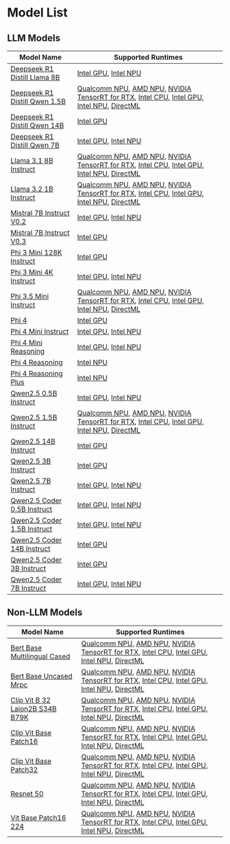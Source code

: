 # Model List

## LLM Models

| Model Name | Supported Runtimes |
|------------|--------------------|
| [Deepseek R1 Distill Llama 8B](https://huggingface.co/deepseek-ai/DeepSeek-R1-Distill-Llama-8B) | [Intel GPU](../../../deepseek-ai-DeepSeek-R1-Distill-Llama-8B/aitk/deepseek_ov_config.json), [Intel NPU](../../../deepseek-ai-DeepSeek-R1-Distill-Llama-8B/aitk/deepseek_ov_npu_config.json) |
| [Deepseek R1 Distill Qwen 1.5B](https://huggingface.co/deepseek-ai/DeepSeek-R1-Distill-Qwen-1.5B) | [Qualcomm NPU](../../../deepseek-ai-DeepSeek-R1-Distill-Qwen-1.5B/aitk/deepseek_qnn_config.json), [AMD NPU](../../../deepseek-ai-DeepSeek-R1-Distill-Qwen-1.5B/aitk/deepseek_vitis_ai_config.json), [NVIDIA TensorRT for RTX](../../../deepseek-ai-DeepSeek-R1-Distill-Qwen-1.5B/aitk/deepseek_trtrtx_config.json), [Intel CPU](../../../deepseek-ai-DeepSeek-R1-Distill-Qwen-1.5B/aitk/deepseek_ov_gpu_config.json), [Intel GPU](../../../deepseek-ai-DeepSeek-R1-Distill-Qwen-1.5B/aitk/deepseek_ov_gpu_config.json), [Intel NPU](../../../deepseek-ai-DeepSeek-R1-Distill-Qwen-1.5B/aitk/deepseek_ov_config.json), [DirectML](../../../deepseek-ai-DeepSeek-R1-Distill-Qwen-1.5B/aitk/deepseek_dml_config.json) |
| [Deepseek R1 Distill Qwen 14B](https://huggingface.co/deepseek-ai/DeepSeek-R1-Distill-Qwen-14B) | [Intel GPU](../../../deepseek-ai-DeepSeek-R1-Distill-Qwen-14B/aitk/deepseek_ov_config.json) |
| [Deepseek R1 Distill Qwen 7B](https://huggingface.co/deepseek-ai/DeepSeek-R1-Distill-Qwen-7B) | [Intel GPU](../../../deepseek-ai-DeepSeek-R1-Distill-Qwen-7B/aitk/deepseek_ov_config.json), [Intel NPU](../../../deepseek-ai-DeepSeek-R1-Distill-Qwen-7B/aitk/deepseek_ov_npu_config.json) |
| [Llama 3.1 8B Instruct](https://huggingface.co/meta-llama/Llama-3.1-8B-Instruct) | [Qualcomm NPU](../../../meta-llama-Llama-3.1-8B-Instruct/aitk/llama3_1_qnn_config.json), [AMD NPU](../../../meta-llama-Llama-3.1-8B-Instruct/aitk/llama3_1_vitis_ai_config.json), [NVIDIA TensorRT for RTX](../../../meta-llama-Llama-3.1-8B-Instruct/aitk/llama3_1_trtrtx_config.json), [Intel CPU](../../../meta-llama-Llama-3.1-8B-Instruct/aitk/llama3_1_ov_config.json), [Intel GPU](../../../meta-llama-Llama-3.1-8B-Instruct/aitk/llama3_1_ov_config.json), [Intel NPU](../../../meta-llama-Llama-3.1-8B-Instruct/aitk/llama3_1_ov_config.json), [DirectML](../../../meta-llama-Llama-3.1-8B-Instruct/aitk/llama3_1_dml_config.json) |
| [Llama 3.2 1B Instruct](https://huggingface.co/meta-llama/Llama-3.2-1B-Instruct) | [Qualcomm NPU](../../../meta-llama-Llama-3.2-1B-Instruct/aitk/llama3_2_qnn_config.json), [AMD NPU](../../../meta-llama-Llama-3.2-1B-Instruct/aitk/llama3_2_vitis_ai_config.json), [NVIDIA TensorRT for RTX](../../../meta-llama-Llama-3.2-1B-Instruct/aitk/llama3_2_trtrtx_config.json), [Intel CPU](../../../meta-llama-Llama-3.2-1B-Instruct/aitk/llama3_2_ov_config.json), [Intel GPU](../../../meta-llama-Llama-3.2-1B-Instruct/aitk/llama3_2_ov_config.json), [Intel NPU](../../../meta-llama-Llama-3.2-1B-Instruct/aitk/llama3_2_ov_config.json), [DirectML](../../../meta-llama-Llama-3.2-1B-Instruct/aitk/llama3_2_dml_config.json) |
| [Mistral 7B Instruct V0.2](https://huggingface.co/mistralai/Mistral-7B-Instruct-v0.2) | [Intel GPU](../../../mistralai-Mistral-7B-Instruct-v0.2/aitk/Mistral_7B_Instruct_v0.2_gpu_context_ov_dy.json), [Intel NPU](../../../mistralai-Mistral-7B-Instruct-v0.2/aitk/Mistral_7B_Instruct_v0.2_npu_context_ov_dy.json) |
| [Mistral 7B Instruct V0.3](https://huggingface.co/mistralai/Mistral-7B-Instruct-v0.3) | [Intel GPU](../../../mistralai-Mistral-7B-Instruct-v0.3/aitk/mistral-7b-instruct-v0.3-ov.json) |
| [Phi 3 Mini 128K Instruct](https://huggingface.co/microsoft/Phi-3-mini-128k-instruct) | [Intel GPU](../../../microsoft-Phi-3-mini-128k-instruct/aitk/phi3_ov_config.json) |
| [Phi 3 Mini 4K Instruct](https://huggingface.co/microsoft/Phi-3-mini-4k-instruct) | [Intel GPU](../../../microsoft-Phi-3-mini-4k-instruct/aitk/phi3_ov_config.json), [Intel NPU](../../../microsoft-Phi-3-mini-4k-instruct/aitk/phi3_ov_npu_config.json) |
| [Phi 3.5 Mini Instruct](https://huggingface.co/microsoft/Phi-3.5-mini-instruct) | [Qualcomm NPU](../../../microsoft-Phi-3.5-mini-instruct/aitk/phi3_5_qnn_config.json), [AMD NPU](../../../microsoft-Phi-3.5-mini-instruct/aitk/phi3_5_vitis_ai_config.json), [NVIDIA TensorRT for RTX](../../../microsoft-Phi-3.5-mini-instruct/aitk/phi3_5_trtrtx_config.json), [Intel CPU](../../../microsoft-Phi-3.5-mini-instruct/aitk/phi3_5_ov_gpu_config.json), [Intel GPU](../../../microsoft-Phi-3.5-mini-instruct/aitk/phi3_5_ov_gpu_config.json), [Intel NPU](../../../microsoft-Phi-3.5-mini-instruct/aitk/phi3_5_ov_config.json), [DirectML](../../../microsoft-Phi-3.5-mini-instruct/aitk/phi3_5_dml_config.json) |
| [Phi 4](https://huggingface.co/microsoft/Phi-4) | [Intel GPU](../../../microsoft-Phi-4/aitk/phi4_ov_config.json) |
| [Phi 4 Mini Instruct](https://huggingface.co/microsoft/Phi-4-mini-instruct) | [Intel GPU](../../../microsoft-Phi-4-mini-instruct/aitk/phi4_ov_config.json), [Intel NPU](../../../microsoft-Phi-4-mini-instruct/aitk/phi4_ov_npu_config.json) |
| [Phi 4 Mini Reasoning](https://huggingface.co/microsoft/Phi-4-mini-reasoning) | [Intel GPU](../../../microsoft-Phi-4-mini-reasoning/aitk/phi4_ov_gpu_config.json), [Intel NPU](../../../microsoft-Phi-4-mini-reasoning/aitk/phi4_ov_config.json) |
| [Phi 4 Reasoning](https://huggingface.co/microsoft/Phi-4-reasoning) | [Intel NPU](../../../microsoft-Phi-4-reasoning/aitk/phi4_ov_config.json) |
| [Phi 4 Reasoning Plus](https://huggingface.co/microsoft/Phi-4-reasoning-plus) | [Intel NPU](../../../microsoft-Phi-4-reasoning-plus/aitk/phi4_ov_config.json) |
| [Qwen2.5 0.5B Instruct](https://huggingface.co/Qwen/Qwen2.5-0.5B-Instruct) | [Intel GPU](../../../Qwen-Qwen2.5-0.5B-Instruct/aitk/qwen2_5_ov_config.json), [Intel NPU](../../../Qwen-Qwen2.5-0.5B-Instruct/aitk/qwen2_5_ov_npu_config.json) |
| [Qwen2.5 1.5B Instruct](https://huggingface.co/Qwen/Qwen2.5-1.5B-Instruct) | [Qualcomm NPU](../../../Qwen-Qwen2.5-1.5B-Instruct/aitk/qwen2_5_qnn_config.json), [AMD NPU](../../../Qwen-Qwen2.5-1.5B-Instruct/aitk/qwen2_5_vitis_ai_config.json), [NVIDIA TensorRT for RTX](../../../Qwen-Qwen2.5-1.5B-Instruct/aitk/qwen2_5_trtrtx_config.json), [Intel CPU](../../../Qwen-Qwen2.5-1.5B-Instruct/aitk/qwen2_5_ov_gpu_config.json), [Intel GPU](../../../Qwen-Qwen2.5-1.5B-Instruct/aitk/qwen2_5_ov_gpu_config.json), [Intel NPU](../../../Qwen-Qwen2.5-1.5B-Instruct/aitk/qwen2_5_ov_config.json), [DirectML](../../../Qwen-Qwen2.5-1.5B-Instruct/aitk/qwen2_5_dml_config.json) |
| [Qwen2.5 14B Instruct](https://huggingface.co/Qwen/Qwen2.5-14B-Instruct) | [Intel GPU](../../../Qwen-Qwen2.5-14B-Instruct/aitk/qwen2_5_ov_config.json) |
| [Qwen2.5 3B Instruct](https://huggingface.co/Qwen/Qwen2.5-3B-Instruct) | [Intel GPU](../../../Qwen-Qwen2.5-3B-Instruct/aitk/qwen2_5_ov_config.json) |
| [Qwen2.5 7B Instruct](https://huggingface.co/Qwen/Qwen2.5-7B-Instruct) | [Intel GPU](../../../Qwen-Qwen2.5-7B-Instruct/aitk/qwen2_5_ov_config.json), [Intel NPU](../../../Qwen-Qwen2.5-7B-Instruct/aitk/qwen2_5_ov_npu_config.json) |
| [Qwen2.5 Coder 0.5B Instruct](https://huggingface.co/Qwen/Qwen2.5-Coder-0.5B-Instruct) | [Intel GPU](../../../Qwen-Qwen2.5-Coder-0.5B-Instruct/aitk/qwen2_5_ov_config.json), [Intel NPU](../../../Qwen-Qwen2.5-Coder-0.5B-Instruct/aitk/qwen2_5_ov_npu_config.json) |
| [Qwen2.5 Coder 1.5B Instruct](https://huggingface.co/Qwen/Qwen2.5-Coder-1.5B-Instruct) | [Intel GPU](../../../Qwen-Qwen2.5-Coder-1.5B-Instruct/aitk/qwen2_5_ov_config.json), [Intel NPU](../../../Qwen-Qwen2.5-Coder-1.5B-Instruct/aitk/qwen2_5_ov_npu_config.json) |
| [Qwen2.5 Coder 14B Instruct](https://huggingface.co/Qwen/Qwen2.5-Coder-14B-Instruct) | [Intel GPU](../../../Qwen-Qwen2.5-Coder-14B-Instruct/aitk/qwen2_5_ov_config.json) |
| [Qwen2.5 Coder 3B Instruct](https://huggingface.co/Qwen/Qwen2.5-Coder-3B-Instruct) | [Intel GPU](../../../Qwen-Qwen2.5-Coder-3B-Instruct/aitk/qwen2_5_ov_config.json) |
| [Qwen2.5 Coder 7B Instruct](https://huggingface.co/Qwen/Qwen2.5-Coder-7B-Instruct) | [Intel GPU](../../../Qwen-Qwen2.5-Coder-7B-Instruct/aitk/qwen2_5_ov_config.json), [Intel NPU](../../../Qwen-Qwen2.5-Coder-7B-Instruct/aitk/qwen2_5_ov_npu_config.json) |
## Non-LLM Models

| Model Name | Supported Runtimes |
|------------|--------------------|
| [Bert Base Multilingual Cased](https://huggingface.co/google-bert/bert-base-multilingual-cased) | [Qualcomm NPU](../../../google-bert-bert-base-multilingual-cased/aitk/bert-base-multilingual-cased_qdq_qnn.json), [AMD NPU](../../../google-bert-bert-base-multilingual-cased/aitk/bert-base-multilingual-cased_qdq_amd.json), [NVIDIA TensorRT for RTX](../../../google-bert-bert-base-multilingual-cased/aitk/bert-base-multilingual-cased_trtrtx.json), [Intel CPU](../../../google-bert-bert-base-multilingual-cased/aitk/bert-base-multilingual-cased_context_ov_static.json), [Intel GPU](../../../google-bert-bert-base-multilingual-cased/aitk/bert-base-multilingual-cased_context_ov_static.json), [Intel NPU](../../../google-bert-bert-base-multilingual-cased/aitk/bert-base-multilingual-cased_context_ov_static.json), [DirectML](../../../google-bert-bert-base-multilingual-cased/aitk/bert-base-multilingual-cased_dml.json) |
| [Bert Base Uncased Mrpc](https://huggingface.co/Intel/bert-base-uncased-mrpc) | [Qualcomm NPU](../../../intel-bert-base-uncased-mrpc/aitk/bert_qdq_qnn.json), [AMD NPU](../../../intel-bert-base-uncased-mrpc/aitk/bert_qdq_amd.json), [NVIDIA TensorRT for RTX](../../../intel-bert-base-uncased-mrpc/aitk/bert_trtrtx.json), [Intel CPU](../../../intel-bert-base-uncased-mrpc/aitk/bert_ov.json), [Intel GPU](../../../intel-bert-base-uncased-mrpc/aitk/bert_ov.json), [Intel NPU](../../../intel-bert-base-uncased-mrpc/aitk/bert_ov.json), [DirectML](../../../intel-bert-base-uncased-mrpc/aitk/bert_dml.json) |
| [Clip Vit B 32 Laion2B S34B B79K](https://huggingface.co/laion/CLIP-ViT-B-32-laion2B-s34B-b79K) | [Qualcomm NPU](../../../laion-CLIP-ViT-B-32-laion2B-s34B-b79K/aitk/laion_clip_qnn.json), [AMD NPU](../../../laion-CLIP-ViT-B-32-laion2B-s34B-b79K/aitk/laion_clip_qdq_amd.json), [NVIDIA TensorRT for RTX](../../../laion-CLIP-ViT-B-32-laion2B-s34B-b79K/aitk/laion_clip_trtrtx.json), [Intel CPU](../../../laion-CLIP-ViT-B-32-laion2B-s34B-b79K/aitk/laion_clip_ov.json), [Intel GPU](../../../laion-CLIP-ViT-B-32-laion2B-s34B-b79K/aitk/laion_clip_ov.json), [Intel NPU](../../../laion-CLIP-ViT-B-32-laion2B-s34B-b79K/aitk/laion_clip_ov.json), [DirectML](../../../laion-CLIP-ViT-B-32-laion2B-s34B-b79K/aitk/laion_clip_dml.json) |
| [Clip Vit Base Patch16](https://huggingface.co/openai/clip-vit-base-patch16) | [Qualcomm NPU](../../../openai-clip-vit-base-patch16/aitk/openai_clip_qnn.json), [AMD NPU](../../../openai-clip-vit-base-patch16/aitk/openai_clip_qdq_amd.json), [NVIDIA TensorRT for RTX](../../../openai-clip-vit-base-patch16/aitk/openai_clip_trtrtx.json), [Intel CPU](../../../openai-clip-vit-base-patch16/aitk/openai_clip_ov.json), [Intel GPU](../../../openai-clip-vit-base-patch16/aitk/openai_clip_ov.json), [Intel NPU](../../../openai-clip-vit-base-patch16/aitk/openai_clip_ov.json), [DirectML](../../../openai-clip-vit-base-patch16/aitk/openai_clip_dml.json) |
| [Clip Vit Base Patch32](https://huggingface.co/openai/clip-vit-base-patch32) | [Qualcomm NPU](../../../openai-clip-vit-base-patch32/aitk/openai_clip_qnn.json), [AMD NPU](../../../openai-clip-vit-base-patch32/aitk/openai_clip_qdq_amd.json), [NVIDIA TensorRT for RTX](../../../openai-clip-vit-base-patch32/aitk/openai_clip_trtrtx.json), [Intel CPU](../../../openai-clip-vit-base-patch32/aitk/openai_clip_ov.json), [Intel GPU](../../../openai-clip-vit-base-patch32/aitk/openai_clip_ov.json), [Intel NPU](../../../openai-clip-vit-base-patch32/aitk/openai_clip_ov.json), [DirectML](../../../openai-clip-vit-base-patch32/aitk/openai_clip_dml.json) |
| [Resnet 50](https://huggingface.co/microsoft/resnet-50) | [Qualcomm NPU](../../../microsoft-resnet-50/aitk/resnet_qdq_qnn.json), [AMD NPU](../../../microsoft-resnet-50/aitk/resnet_qdq_amd.json), [NVIDIA TensorRT for RTX](../../../microsoft-resnet-50/aitk/resnet_trtrtx.json), [Intel CPU](../../../microsoft-resnet-50/aitk/resnet_context_ov_static.json), [Intel GPU](../../../microsoft-resnet-50/aitk/resnet_context_ov_static.json), [Intel NPU](../../../microsoft-resnet-50/aitk/resnet_context_ov_static.json), [DirectML](../../../microsoft-resnet-50/aitk/resnet_dml.json) |
| [Vit Base Patch16 224](https://huggingface.co/google/vit-base-patch16-224) | [Qualcomm NPU](../../../google-vit-base-patch16-224/aitk/vit-base-patch16-224_qdq_qnn.json), [AMD NPU](../../../google-vit-base-patch16-224/aitk/vit-base-patch16-224_qdq_amd.json), [NVIDIA TensorRT for RTX](../../../google-vit-base-patch16-224/aitk/vit-base-patch16-224_trtrtx.json), [Intel CPU](../../../google-vit-base-patch16-224/aitk/vit_base_patch16_224_context_ov_static.json), [Intel GPU](../../../google-vit-base-patch16-224/aitk/vit_base_patch16_224_context_ov_static.json), [Intel NPU](../../../google-vit-base-patch16-224/aitk/vit_base_patch16_224_context_ov_static.json), [DirectML](../../../google-vit-base-patch16-224/aitk/vit-base-patch16-224_dml.json) |
